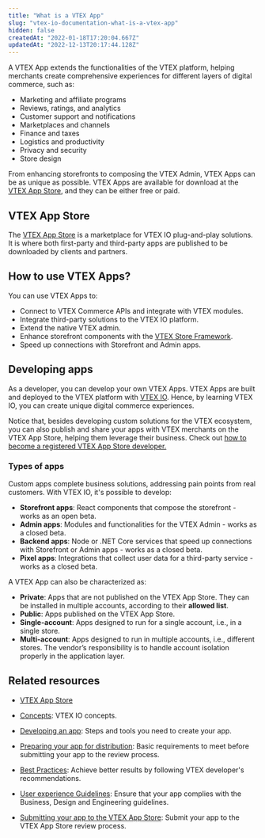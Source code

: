 ```yaml
---
title: "What is a VTEX App"
slug: "vtex-io-documentation-what-is-a-vtex-app"
hidden: false
createdAt: "2022-01-18T17:20:04.667Z"
updatedAt: "2022-12-13T20:17:44.128Z"
---
```

A VTEX App extends the functionalities of the VTEX platform, helping merchants create comprehensive experiences for different layers of digital commerce, such as:

- Marketing and affiliate programs
- Reviews, ratings, and analytics
- Customer support and notifications
- Marketplaces and channels
- Finance and taxes
- Logistics and productivity
- Privacy and security
- Store design

From enhancing storefronts to composing the VTEX Admin, VTEX Apps can be as unique as possible. VTEX Apps are available for download at the [VTEX App Store](https://apps.vtex.com/), and they can be either free or paid.

## VTEX App Store

The [VTEX App Store](https://apps.vtex.com/) is a marketplace for VTEX IO plug-and-play solutions. It is where both first-party and third-party apps are published to be downloaded by clients and partners.

## How to use VTEX Apps?

You can use VTEX Apps to:

- Connect to VTEX Commerce APIs and integrate with VTEX modules.
- Integrate third-party solutions to the VTEX IO platform.
- Extend the native VTEX admin.
- Enhance storefront components with the [VTEX Store Framework](https://developers.vtex.com/docs/guides/vtex-io-documentation-what-is-vtex-store-framework).
- Speed up connections with Storefront and Admin apps.

## Developing apps

As a developer, you can develop your own VTEX Apps. VTEX Apps are built and deployed to the VTEX platform with [VTEX IO](https://developers.vtex.com/docs/guides/vtex-io-documentation-what-is-vtex-io). Hence, by learning VTEX IO, you can create unique digital commerce experiences.

Notice that, besides developing custom solutions for the VTEX ecosystem, you can also publish and share your apps with VTEX merchants on the VTEX App Store, helping them leverage their business. Check out [how to become a registered VTEX App Store developer.](https://developers.vtex.com/docs/guides/vtex-io-documentation-becoming-a-registered-vtex-app-store-developer)

### Types of apps

Custom apps complete business solutions, addressing pain points from real customers. With VTEX IO, it's possible to develop:

- **Storefront apps**: React components that compose the storefront - works as an open beta.
- **Admin apps**: Modules and functionalities for the VTEX Admin - works as a closed beta.
- **Backend apps**: Node or .NET Core services that speed up connections with Storefront or Admin apps - works as a closed beta.
- **Pixel apps**: Integrations that collect user data for a third-party service - works as a closed beta.

A VTEX App can also be characterized as:

- **Private**: Apps that are not published on the VTEX App Store. They can be installed in multiple accounts, according to their **allowed list**.
- **Public**: Apps published on the VTEX App Store.
- **Single-account**: Apps designed to run for a single account, i.e., in a single store.
- **Multi-account**: Apps designed to run in multiple accounts, i.e., different stores. The vendor’s responsibility is to handle account isolation properly in the application layer.

## Related resources

- [VTEX App Store](https://apps.vtex.com/)

- [Concepts](https://developers.vtex.com/docs/guides/concepts): VTEX IO concepts.
- [Developing an app](https://developers.vtex.com/docs/guides/vtex-io-documentation-developing-an-app): Steps and tools you need to create your app.

- [Preparing your app for distribution](https://developers.vtex.com/docs/guides/vtex-io-documentation-preparing-your-app-distribution): Basic requirements to meet before submitting your app to the review process.

- [Best Practices](https://developers.vtex.com/docs/guides/best-practices): Achieve better results by following VTEX developer's recommendations.

- [User experience Guidelines](https://developers.vtex.com/docs/guides/vtex-io-documentation-homologation-requirements-for-vtex-app-store): Ensure that your app complies with the Business, Design and Engineering guidelines.

- [Submitting your app to the VTEX App Store](https://developers.vtex.com/docs/guides/vtex-io-documentation-submitting-your-app-in-the-vtex-app-store): Submit your app to the VTEX App Store review process.
